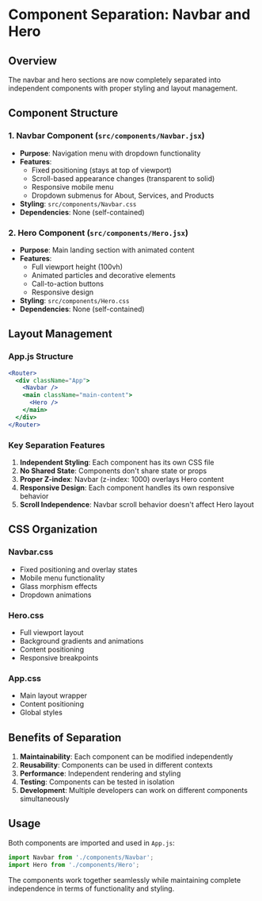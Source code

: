 # Component Separation: Navbar and Hero

## Overview
The navbar and hero sections are now completely separated into independent components with proper styling and layout management.

## Component Structure

### 1. Navbar Component (`src/components/Navbar.jsx`)
- **Purpose**: Navigation menu with dropdown functionality
- **Features**:
  - Fixed positioning (stays at top of viewport)
  - Scroll-based appearance changes (transparent to solid)
  - Responsive mobile menu
  - Dropdown submenus for About, Services, and Products
- **Styling**: `src/components/Navbar.css`
- **Dependencies**: None (self-contained)

### 2. Hero Component (`src/components/Hero.jsx`)
- **Purpose**: Main landing section with animated content
- **Features**:
  - Full viewport height (100vh)
  - Animated particles and decorative elements
  - Call-to-action buttons
  - Responsive design
- **Styling**: `src/components/Hero.css`
- **Dependencies**: None (self-contained)

## Layout Management

### App.js Structure
```jsx
<Router>
  <div className="App">
    <Navbar />
    <main className="main-content">
      <Hero />
    </main>
  </div>
</Router>
```

### Key Separation Features

1. **Independent Styling**: Each component has its own CSS file
2. **No Shared State**: Components don't share state or props
3. **Proper Z-index**: Navbar (z-index: 1000) overlays Hero content
4. **Responsive Design**: Each component handles its own responsive behavior
5. **Scroll Independence**: Navbar scroll behavior doesn't affect Hero layout

## CSS Organization

### Navbar.css
- Fixed positioning and overlay states
- Mobile menu functionality
- Glass morphism effects
- Dropdown animations

### Hero.css
- Full viewport layout
- Background gradients and animations
- Content positioning
- Responsive breakpoints

### App.css
- Main layout wrapper
- Content positioning
- Global styles

## Benefits of Separation

1. **Maintainability**: Each component can be modified independently
2. **Reusability**: Components can be used in different contexts
3. **Performance**: Independent rendering and styling
4. **Testing**: Components can be tested in isolation
5. **Development**: Multiple developers can work on different components simultaneously

## Usage

Both components are imported and used in `App.js`:

```jsx
import Navbar from './components/Navbar';
import Hero from './components/Hero';
```

The components work together seamlessly while maintaining complete independence in terms of functionality and styling.
